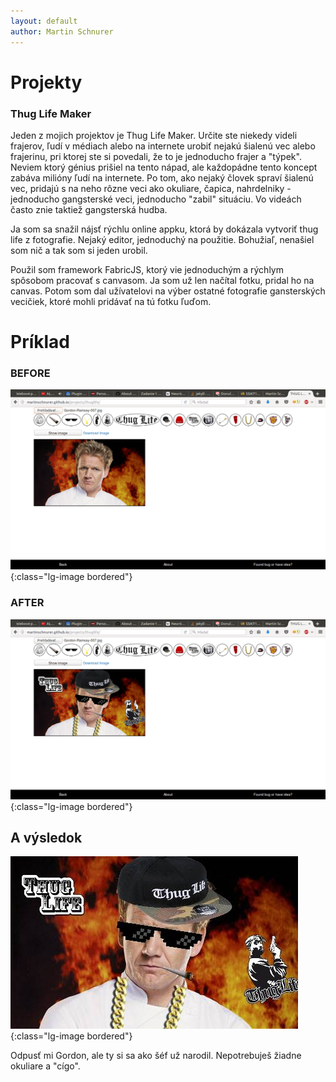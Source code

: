 ```yaml
---
layout: default
author: Martin Schnurer
---
```


# Projekty

### Thug Life Maker

Jeden z mojich projektov je Thug Life Maker. Určite ste niekedy videli frajerov, ľudí v médiach alebo na internete urobiť nejakú šialenú vec alebo frajerinu, pri ktorej ste si povedali, že to je jednoducho frajer a "týpek". Neviem ktorý génius prišiel na tento nápad, ale každopádne tento koncept zabáva milióny ľudí na internete. Po tom, ako nejaký človek spraví šialenú vec, pridajú s na neho rôzne veci ako okuliare, čapica, nahrdelniky - jednoducho gangsterské veci, jednoducho "zabil" situáciu. Vo videách často znie taktiež gangsterská hudba.

Ja som sa snažil nájsť rýchlu online appku, ktorá by dokázala vytvoriť thug life z fotografie. Nejaký editor, jednoduchý na použitie.
Bohužiaľ, nenašiel som nič a tak som si jeden urobil.

Použil som framework FabricJS, ktorý vie jednoduchým a rýchlym spôsobom pracovať s canvasom. Ja som už len načítal fotku, pridal ho na canvas. Potom som dal užívatelovi na výber ostatné fotografie gansterských vecičiek, ktoré mohli pridávať na tú fotku ľuďom.


# Príklad

### BEFORE

![adw](/assets/img/projects/before.png){:class="lg-image bordered"}


### AFTER

![adw](/assets/img/projects/after.png){:class="lg-image bordered"}

## A výsledok
![adw](/assets/img/projects/gordon.jpeg){:class="lg-image bordered"}


Odpusť mi Gordon, ale ty si sa ako šéf už narodil. Nepotrebuješ žiadne okuliare a "cígo".
